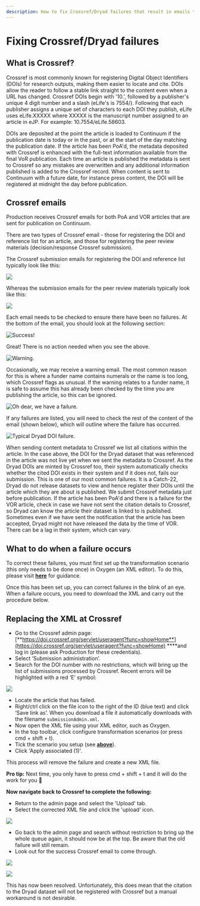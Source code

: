 ```yaml
---
description: How to fix Crossref/Dryad failures that result in emails to the inbox
---
```


# Fixing Crossref/Dryad failures

## What is Crossref? 

Crossref is most commonly known for registering Digital Object Identifiers \(DOIs\) for research outputs, making them easier to locate and cite. DOIs allow the reader to follow a stable link straight to the content even when a URL has changed. Crossref DOIs begin with '10.', followed by a publisher's unique 4 digit number and a slash \(eLife's is 7554/\). Following that each publisher assigns a unique set of characters to each DOI they publish, eLife uses eLife.XXXXX where XXXXX is the manuscript number assigned to an article in eJP. For example: 10.7554/eLife.58603.

DOIs are deposited at the point the article is loaded to Continuum if the publication date is today or in the past, or at the start of the day matching the publication date. If the article has been PoA'd, the metadata deposited with Crossref is enhanced with the full-text information available from the final VoR publication. Each time an article is published the metadata is sent to Crossref so any mistakes are overwritten and any additional information published is added to the Crossref record. When content is sent to Continuum with a future date, for instance press content, the DOI will be registered at midnight the day before publication. 

## Crossref emails

Production receives Crossref emails for both PoA and VOR articles that are sent for publication on Continuum. 

There are two types of Crossref email - those for registering the DOI and reference list for an article, and those for registering the peer review materials \(decision/response Crossref submission\).

The Crossref submission emails for registering the DOI and reference list typically look like this: 

![](../.gitbook/assets/captured%20%284%29.gif)

Whereas the submission emails for the peer review materials typically look like this:

![](../.gitbook/assets/screen-shot-2020-08-06-at-13.44.04.png)



Each email needs to be checked to ensure there have been no failures. At the bottom of the email, you should look at the following section: 

![Success! ](../.gitbook/assets/screen-shot-2020-07-09-at-15.27.17.png)

Great! There is no action needed when you see the above. 

![Warning.](../.gitbook/assets/screen-shot-2020-08-06-at-13.46.25.png)

Occasionally, we may receive a warning email. The most common reason for this is where a funder name contains numerals or the name is too long, which Crossref flags as unusual. If the warning relates to a funder name, it is safe to assume this has already been checked by the time you are publishing the article, so this can be ignored.  

![Oh dear, we have a failure. ](../.gitbook/assets/screen-shot-2020-07-09-at-15.29.43.png)

If any failures are listed, you will need to check the rest of the content of the email \(shown below\), which will outline where the failure has occurred.

![Typical Dryad DOI failure.](../.gitbook/assets/screen-shot-2020-07-09-at-15.30.41.png)

When sending content metadata to Crossref we list all citations within the article. In the case above, the DOI for the Dryad dataset that was referenced in the article was not live yet when we sent the metadata to Crossref. As the Dryad DOIs are minted by Crossref too, their system automatically checks whether the cited DOI exists in their system and if it does not, fails our submission. This is one of our most common failures. It is a Catch-22, Dryad do not release datasets to view and hence register their DOIs until the article which they are about is published. We submit Crossref metadata just before publication. If the article has been PoA'd and there is a failure for the VOR article, check in case we have not sent the citation details to Crossref, so Dryad can know the article their dataset is linked to is published. Sometimes even if we have sent the notification that the article has been accepted, Dryad might not have released the data by the time of VOR. There can be a lag in their system, which can vary. 

## What to do when a failure occurs 

To correct these failures, you must first set up the transformation scenario \(this only needs to be done once\) in Oxygen \(an XML editor\). To do this, please visit [**here**](oxygen.md) for guidance. 

Once this has been set up, you can correct failures in the blink of an eye. When a failure occurs, you need to download the XML and carry out the procedure below.  

## Replacing the XML at Crossref

* Go to the Crossref admin page: [**https://doi.crossref.org/servlet/useragent?func=showHome**](https://doi.crossref.org/servlet/useragent?func=showHome) ****and log in \(please ask Production for these credentials\). 
* Select ‘Submission administration’.
* Search for the DOI number with no restrictions, which will bring up the list of submissions processed by Crossref. Recent errors will be highlighted with a red ‘E’ symbol:

![](../.gitbook/assets/screen-shot-2020-07-09-at-15.39.22.png)

* Locate the article that has failed.
* Right/ctrl click on the file icon to the right of the ID \(blue text\) and click ‘Save link as’. When you download a file it automatically downloads with the filename `submissionAdmin.xml`. 
* Now open the XML file using your XML editor, such as Oxygen.
* In the top toolbar, click configure transformation scenarios \(or press cmd + shift + t\).
* Tick the scenario you setup \(see [**above**](fixing-crossref-dryad-failures.md#what-to-do-when-a-failure-occurs)\).
* Click 'Apply associated \(1\)'.

This process will remove the failure and create a new XML file.

**Pro tip:** Next time, you only have to press cmd + shift + t and it will do the work for you 🕺 

**Now navigate back to Crossref to complete the following:** 

* Return to the admin page and select the 'Upload' tab.
* Select the corrected XML file and click the 'upload' icon. 

![](../.gitbook/assets/screen-shot-2020-07-09-at-15.50.10.png)

* Go back to the admin page and search without restriction to bring up the whole queue again, it should now be at the top. Be aware that the old failure will still remain.
* Look out for the success Crossref email to come through. 

![](../.gitbook/assets/screen-shot-2020-07-09-at-15.51.13.png)

![](../.gitbook/assets/screen-shot-2020-07-09-at-15.51.23.png)

This has now been resolved. Unfortunately, this does mean that the citation to the Dryad dataset will not be registered with Crossref but a manual workaround is not desirable.





